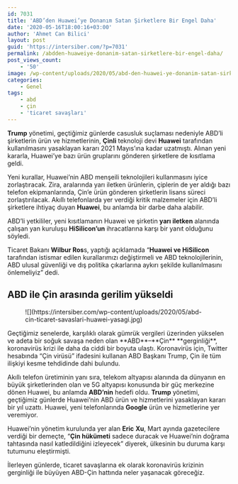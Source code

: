 ```yaml
---
id: 7031
title: 'ABD’den Huawei’ye Donanım Satan Şirketlere Bir Engel Daha'
date: '2020-05-16T18:00:16+03:00'
author: 'Ahmet Can Bilici'
layout: post
guid: 'https://intersiber.com/?p=7031'
permalink: /abdden-huaweiye-donanim-satan-sirketlere-bir-engel-daha/
post_views_count:
    - '50'
image: /wp-content/uploads/2020/05/abd-den-huawei-ye-donanim-satan-sirketlere-bir-engel-daha.png
categories:
    - Genel
tags:
    - abd
    - çin
    - 'ticaret savaşları'
---
```


**Trump** yönetimi, geçtiğimiz günlerde casusluk suçlaması nedeniyle ABD’li şirketlerin ürün ve hizmetlerinin, **Çinli** teknoloji devi **Huawei** tarafından kullanılmasını yasaklayan kararı 2021 Mayıs’ına kadar uzatmıştı. Alınan yeni kararla, Huawei’ye bazı ürün gruplarını gönderen şirketlere de kısıtlama geldi.

Yeni kurallar, Huawei’nin ABD menşeili teknolojileri kullanmasını iyice zorlaştıracak. Zira, aralarında yarı iletken ürünlerin, çiplerin de yer aldığı bazı telefon ekipmanlarında, Çin’e ürün gönderen şirketlerin lisans süreci zorlaştırılacak. Akıllı telefonlarda yer verdiği kritik malzemeler için ABD’li şirketlere ihtiyaç duyan **Huawei**, bu anlamda bir darbe daha alabilir.

ABD’li yetkililer, yeni kısıtlamanın Huawei ve şirketin **yarı iletken** alanında çalışan yan kuruluşu **HiSilicon’un** ihracatlarına karşı bir yanıt olduğunu söyledi.

Ticaret Bakanı **Wilbur Ros**s, yaptığı açıklamada “**Huawei ve HiSilicon** tarafından istismar edilen kurallarımızı değiştirmeli ve ABD teknolojilerinin, ABD ulusal güvenliği ve dış politika çıkarlarına aykırı şekilde kullanılmasını önlemeliyiz” dedi.

## ABD ile Çin arasında gerilim yükseldi

<figure class="wp-block-image size-large">![](https://intersiber.com/wp-content/uploads/2020/05/abd-cin-ticaret-savaslari-huawei-yasagi.jpg)</figure>Geçtiğimiz senelerde, karşılıklı olarak gümrük vergileri üzerinden yükselen ve adeta bir soğuk savaşa neden olan **ABD**–**Çin** **gerginliği**, koronavirüs krizi ile daha da ciddi bir boyuta ulaştı. Koronavirüs için, Twitter hesabında “Çin virüsü” ifadesini kullanan ABD Başkanı Trump, Çin ile tüm ilişkiyi kesme tehdidinde dahi bulundu.

Akıllı telefon üretiminin yanı sıra, telekom altyapısı alanında da dünyanın en büyük şirketlerinden olan ve 5G altyapısı konusunda bir güç merkezine dönen Huawei, bu anlamda **ABD’nin** hedefi oldu. **Trump** yönetimi, geçtiğimiz günlerde Huawei’nin ABD ürün ve hizmetlerini yasaklayan kararı bir yıl uzattı. Huawei, yeni telefonlarında **Google** ürün ve hizmetlerine yer veremiyor.

Huawei’nin yönetim kurulunda yer alan **Eric** **Xu**, Mart ayında gazetecilere verdiği bir demeçte, “**Çin hükümeti** sadece duracak ve Huawei’nin doğrama tahtasında nasıl katledildiğini izleyecek” diyerek, ülkesinin bu duruma karşı tutumunu eleştirmişti.

İlerleyen günlerde, ticaret savaşlarına ek olarak koronavirüs krizinin gerginliği ile büyüyen ABD-Çin hattında neler yaşanacak göreceğiz.